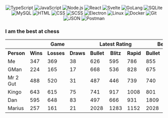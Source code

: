 
<p align="center">
<img alt="TypeScript"  src="https://img.shields.io/badge/-TypeScript-3178C6?style=for-the-badge&logoColor=white&logo=typescript" />
<img alt="JavaScript"  src="https://img.shields.io/badge/-JavaScript-F7DF1E?style=for-the-badge&logoColor=black&logo=javascript" />
<img alt="Node.js"  src="https://img.shields.io/badge/-Node.js-339933?style=for-the-badge&logoColor=white&logo=node.js" />
<img alt="React"  src="https://img.shields.io/badge/-React-61DAFB?style=for-the-badge&logoColor=white&logo=react" />
<img alt="Svelte"  src="https://img.shields.io/badge/-Svelte-FF3E00?style=for-the-badge&logoColor=white&logo=svelte" />
<img alt="GoLang"  src="https://img.shields.io/badge/-GoLang-00ADD8?style=for-the-badge&logoColor=white&logo=Go" />
<img alt="SQLite"  src="https://img.shields.io/badge/-SQLite-003B57?style=for-the-badge&logoColor=white&logo=SQLite" />
<img alt="MySQL"  src="https://img.shields.io/badge/-MySQL-4479A1?style=for-the-badge&logoColor=white&logo=MySQL" />
<img alt="HTML"  src="https://img.shields.io/badge/-HTML5-E34F26?style=for-the-badge&logoColor=white&logo=HTML5" />
<img alt="CSS"  src="https://img.shields.io/badge/-CSS3-1572B6?style=for-the-badge&logoColor=white&logo=CSS3" />
<img alt="SCSS"  src="https://img.shields.io/badge/-SCSS-CC6699?style=for-the-badge&logoColor=white&logo=SASS" />
<img alt="Electron"  src="https://img.shields.io/badge/-Electron-47848F?style=for-the-badge&logoColor=white&logo=Electron" />
<img alt="Linux"  src="https://img.shields.io/badge/-Linux-FCC624?style=for-the-badge&logoColor=black&logo=Linux" />
<img alt="Docker"  src="https://img.shields.io/badge/-Docker-2496ED?style=for-the-badge&logoColor=white&logo=Docker" />
<img alt="Git"  src="https://img.shields.io/badge/-Git-F05032?style=for-the-badge&logoColor=white&logo=Git" />
<img alt="JSON"  src="https://img.shields.io/badge/-JSON-black?style=for-the-badge&logoColor=white&logo=JSON" />
<img alt="Postman"  src="https://img.shields.io/badge/-Postman-FF6C37?style=for-the-badge&logoColor=white&logo=Postman" />
</p>

### I am the best at chess

<table>
<tr>
  <td rowspan="1"></td>
  <th colspan="3" scope="colgroup">Game</th>
  <th colspan="3" scope="colgroup">Latest Rating</th>
  <th colspan="3" scope="colgroup">Best Rating</th>
</tr>
<tr>
  <th>Person</th>
  <th>Wins</th>
  <th>Losses</th>
  <th>Draws</th>
  <th>Bullet</th>
  <th>Blitz</th>
  <th>Rapid</th>
  <th>Bullet</th>
  <th>Blitz</th>
  <th>Rapid</th>
</tr>
  
<tr>
  <td>Me</td>
  <td>347</td>
  <td>369</td>
  <td>38</td>
  <td>626</td>
  <td>595</td>
  <td>786</td>
  <td>855</td>
  <td>867</td>
  <td>827</td>
</tr>
    

<tr>
  <td>GMan</td>
  <td>224</td>
  <td>165</td>
  <td>17</td>
  <td>668</td>
  <td>536</td>
  <td>828</td>
  <td>675</td>
  <td>621</td>
  <td>861</td>
</tr>
    

<tr>
  <td>Mr 2 Gut</td>
  <td>488</td>
  <td>520</td>
  <td>31</td>
  <td>487</td>
  <td>446</td>
  <td>739</td>
  <td>740</td>
  <td>963</td>
  <td>756</td>
</tr>
    

<tr>
  <td>Kingo</td>
  <td>643</td>
  <td>615</td>
  <td>75</td>
  <td>741</td>
  <td>917</td>
  <td>1008</td>
  <td>801</td>
  <td>1419</td>
  <td>1058</td>
</tr>
    

<tr>
  <td>Dan</td>
  <td>595</td>
  <td>648</td>
  <td>83</td>
  <td>497</td>
  <td>666</td>
  <td>931</td>
  <td>1809</td>
  <td>1388</td>
  <td>1806</td>
</tr>
    

<tr>
  <td>Marius</td>
  <td>257</td>
  <td>161</td>
  <td>21</td>
  <td>2028</td>
  <td>1283</td>
  <td>1152</td>
  <td>2028</td>
  <td>1480</td>
  <td>1197</td>
</tr>
    
</table>